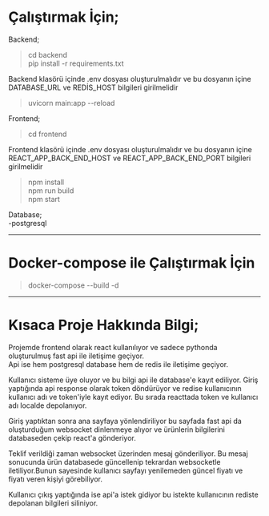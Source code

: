 # Çalıştırmak İçin;

Backend;

 > cd backend<br>
 > pip install -r requirements.txt

 Backend klasörü içinde .env dosyası oluşturulmalıdır ve bu dosyanın içine DATABASE_URL ve REDİS_HOST bilgileri girilmelidir
 > uvicorn main:app --reload

Frontend;
 >cd frontend<br>

 Frontend klasörü içinde .env dosyası oluşturulmalıdır ve bu dosyanın içine REACT_APP_BACK_END_HOST ve REACT_APP_BACK_END_PORT bilgileri girilmelidir
 >npm install<br>
 >npm run build<br>
 >npm start<br>

Database;<br>
 -postgresql

---

# Docker-compose ile Çalıştırmak İçin
>docker-compose --build -d

---
# Kısaca Proje Hakkında Bilgi;
Projemde frontend olarak react kullanılıyor ve sadece pythonda oluşturulmuş fast api ile iletişime geçiyor. <br>
Api ise hem postgresql database hem de redis ile iletişime geçiyor.

Kullanıcı sisteme üye oluyor ve bu bilgi api ile database'e kayıt ediliyor. Giriş yaptığında api response olarak token döndürüyor ve redise kullanıcının kullanıcı adı ve token'iyle kayıt ediyor. Bu sırada reacttada token ve kullanıcı adı localde depolanıyor.<br>

Giriş yaptıktan sonra ana sayfaya yönlendiriliyor bu sayfada fast api da oluşturduğum websocket dinlenmeye alıyor ve ürünlerin bilgilerini databaseden çekip react'a gönderiyor.<br>

Teklif verildiği zaman websocket üzerinden mesaj gönderiliyor. Bu mesaj sonucunda ürün databasede güncellenip tekrardan websocketle iletiliyor.Bunun sayesinde kullanıcı sayfayı yenilemeden güncel fiyatı ve fiyatı veren kişiyi görebiliyor.<br>

Kullanıcı çıkış yaptığında ise api'a istek gidiyor bu istekte kullanıcının rediste depolanan bilgileri siliniyor.
